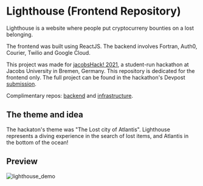 # Lighthouse (Frontend Repository)

Lighthouse is a website where people put cryptocurreny bounties on a lost belonging.

The frontend was built using ReactJS. The backend involves Fortran, Auth0, Courier, Twilio and Google Cloud.

This project was made for [jacobsHack! 2021](https://jacobshack-2021.devpost.com/), a student-run hackathon at Jacobs University in Bremen, Germany. This repository is dedicated for the frontend only. The full project can be found in the hackathon's Devpost [submission](https://devpost.com/software/lighthouse-v4kf5b).

Complimentary repos: [backend](https://github.com/b15h0y/atlnts-backend) and [infrastructure](https://github.com/dorrabbkhan/atlnts-infrastructure).

## The theme and idea

The hackaton's theme was "The Lost city of Atlantis". Lighthouse represents a diving experience in the search of lost items, and Atlantis in the bottom of the ocean!

## Preview

![lighthouse_demo](https://user-images.githubusercontent.com/56046310/142952647-53fbe49a-b88b-499c-940e-c181a7a09ce7.gif)
